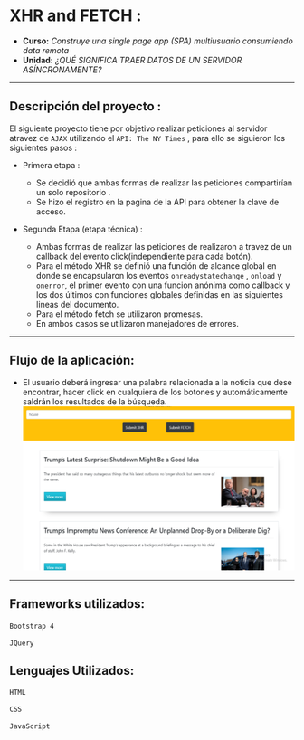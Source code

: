 # XHR and FETCH :

* **Curso:** _Construye una single page app (SPA) multiusuario consumiendo data remota_
* **Unidad:** _¿QUÉ SIGNIFICA TRAER DATOS DE UN SERVIDOR ASÍNCRONAMENTE?_

***
## Descripción del proyecto : 
El siguiente proyecto tiene por objetivo realizar peticiones al servidor atravez de `AJAX` utilizando el `API: The NY Times` , para ello se siguieron los siguientes pasos : 
* Primera etapa : 
  * Se decidió que ambas formas de realizar las peticiones compartirían un solo repositorio .
  * Se hizo el registro en la pagina de la API para obtener la clave de acceso.

* Segunda Etapa (etapa técnica) : 
  * Ambas formas de realizar las peticiones de realizaron a travez de un callback del evento click(independiente para cada botón).
  * Para el método XHR se definió una función de alcance global en donde se encapsularon los eventos `onreadystatechange` , `onload` y `onerror`, el primer evento con una funcion anónima como callback y los dos últimos con funciones globales definidas en las siguientes lineas del documento.
  * Para el método fetch se utilizaron promesas.
  * En ambos casos se utilizaron manejadores de errores.
*** 

## Flujo de la aplicación:
* El usuario deberá ingresar una palabra relacionada a la noticia que dese encontrar, hacer click en cualquiera de los botones  y automáticamente saldrán los resultados de la búsqueda.
![img-1](public/assets/images/demo.png)
***
 

## Frameworks utilizados:
~~~
Bootstrap 4
~~~
~~~
JQuery
~~~
## Lenguajes Utilizados:
~~~
HTML
~~~

~~~
CSS
~~~
~~~
JavaScript
~~~
 
